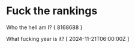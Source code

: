 # Fuck the rankings

Who the hell am I?
{ 8168688 }

What fucking year is it?
[ 2024-11-21T06:00:00Z ]
